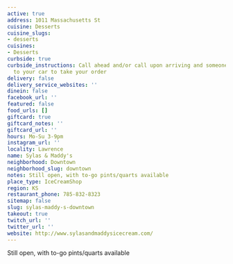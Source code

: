 ```yaml
---
active: true
address: 1011 Massachusetts St
cuisine: Desserts
cuisine_slugs:
- desserts
cuisines:
- Desserts
curbside: true
curbside_instructions: Call ahead and/or call upon arriving and someone will come
  to your car to take your order
delivery: false
delivery_service_websites: ''
dinein: false
facebook_url: ''
featured: false
food_urls: []
giftcard: true
giftcard_notes: ''
giftcard_url: ''
hours: Mo-Su 3-9pm
instagram_url: ''
locality: Lawrence
name: Sylas & Maddy's
neighborhood: Downtown
neighborhood_slug: downtown
notes: Still open, with to-go pints/quarts available
place_type: IceCreamShop
region: KS
restaurant_phone: 785-832-8323
sitemap: false
slug: sylas-maddy-s-downtown
takeout: true
twitch_url: ''
twitter_url: ''
website: http://www.sylasandmaddysicecream.com/
---
```


Still open, with to-go pints/quarts available